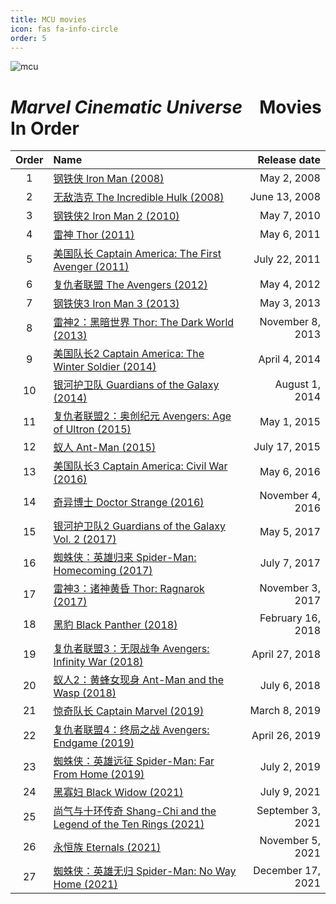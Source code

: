 ```yaml
---
title: MCU movies
icon: fas fa-info-circle
order: 5
---
```


<style>
.table-wrapper{
    font-family:Arial;
}
</style>

![mcu](/movie/mcu.png)

# *Marvel Cinematic Universe &ensp;* <b style="color: var(--primary);">Movies In Order</b>

| Order    | Name                      | Release date |
| :-: | :------------------------ | -----------: |
| 1 | [钢铁侠 Iron Man (2008)](https://piyazon.top/posts/iron-man-1/)  | May 2, 2008 |
| 2 | [无敌浩克 The Incredible Hulk (2008)](https://piyazon.top/posts/hulk/) | June 13, 2008 |
| 3 | [钢铁侠2 Iron Man 2 (2010)](https://piyazon.top/posts/iron-man-2/) | May 7, 2010 |
| 4 | [雷神 Thor (2011)]() | May 6, 2011 |
| 5 | [美国队长 Captain America: The First Avenger (2011)]() | July 22, 2011 |
| 6 | [复仇者联盟 The Avengers (2012)]() | May 4, 2012 |
| 7 | [钢铁侠3 Iron Man 3 (2013)]() | May 3, 2013 |
| 8 | [雷神2：黑暗世界 Thor: The Dark World (2013)]() | November 8, 2013	 |
| 9 | [美国队长2 Captain America: The Winter Soldier (2014)]() | April 4, 2014	 |
| 10 | [银河护卫队 Guardians of the Galaxy (2014)]() | August 1, 2014	 |
| 11 | [复仇者联盟2：奥创纪元 Avengers: Age of Ultron (2015)]() | May 1, 2015	 |
| 12 | [蚁人 Ant-Man (2015)]() | July 17, 2015	 |
| 13 | [美国队长3 Captain America: Civil War (2016)]() | May 6, 2016	 |
| 14 | [奇异博士 Doctor Strange (2016)]() | November 4, 2016	 |
| 15 | [银河护卫队2 Guardians of the Galaxy Vol. 2 (2017)]() | May 5, 2017	 |
| 16 | [蜘蛛侠：英雄归来 Spider-Man: Homecoming (2017)]() | July 7, 2017	 |
| 17 | [雷神3：诸神黄昏 Thor: Ragnarok (2017)]() | November 3, 2017	 |
| 18 | [黑豹 Black Panther (2018)]() | February 16, 2018	 |
| 19 | [复仇者联盟3：无限战争 Avengers: Infinity War (2018)]() | April 27, 2018	 |
| 20 | [蚁人2：黄蜂女现身 Ant-Man and the Wasp (2018)]() | July 6, 2018	 |
| 21 | [惊奇队长 Captain Marvel (2019)]() | March 8, 2019	 |
| 22 | [复仇者联盟4：终局之战 Avengers: Endgame (2019)]() | April 26, 2019	 |
| 23 | [蜘蛛侠：英雄远征 Spider-Man: Far From Home (2019)]() | July 2, 2019	 |
| 24 | [黑寡妇 Black Widow (2021)]() | July 9, 2021 |
| 25 | [尚气与十环传奇 Shang-Chi and the Legend of the Ten Rings (2021)]() | September 3, 2021	 |
| 26 | [永恒族 Eternals (2021)]() | November 5, 2021	 |
| 27 | [蜘蛛侠：英雄无归 Spider-Man: No Way Home (2021)](https://piyazon.top/posts/spiderman-3-TS/) | December 17, 2021	 |
